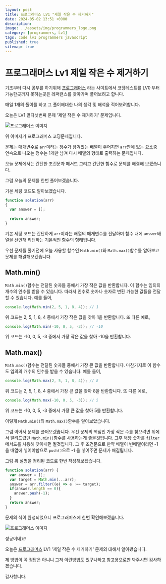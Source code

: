 ```yaml
---
layout: post
title: 프로그래머스 LV1 "제일 작은 수 제거하기"
date: 2024-05-02 13:51 +0900
description: 
image: ../assets/img/programmers_logo.png
category: [programmers, Lv1]
tags: code lv1 programmers javascript
published: true
sitemap: true
---
```


# 프로그래머스 Lv1 제일 작은 수 제거하기

  기초부터 다시 공부를 하기위해 [프로그래머스](https://programmers.co.kr/) 라는 사이트에서
  코딩테스트를 LV0 부터 가능한곳까지 못하는곳은 레퍼런스를 찾아가며 풀어보려고 합니다.
  
  매일 1개의 풀이를 하고 그 풀이에대한 나의 생각 및 해석을 적어보려합니다.

  오늘은 LV1 열다섯번째 문제 '제일 작은 수 제거하기' 문제입니다.

  ![프로그래머스 이미지](https://spearboy.github.io/assets/img/제일작은수제거하기_01.png)

  위 이미지가 프로그래머스 코딩문제입니다.
  
  문제는 매개변수로 `arr`이라는 정수가 담겨있는 배열이 주어지면 `arr`안에 있는 요소중 연속으로 나오는 정수는 1개만 남겨 다시 배열의 형태로 출력하는 문제입니다.

  오늘 문제에서는 간단한 조건문과 메서드 그리고 간단한 함수로 문제를 해결해 보겠습니다.

  그럼 오늘의 문제를 한번 풀어보겠습니다.

  기본 세팅 코드도 알아보겠습니다.
  
```javascript
function solution(arr)
{
  var answer = [];
  
  return answer;
}
```

기본 세팅 코드는 간단하게 `arr`이라는 배열의 매개변수를 전달하며 함수 내에 `answer`배열을 선언해 리턴하는 기본적인 함수의 형태입니다.

우선 문제를 풀기전에 오늘 사용할 함수인 `Math.min()`와 `Math.max()`함수를 알아보고 문제를 해결해보겠습니다.

## Math.min()

`Math.min()`함수는 전달된 숫자들 중에서 가장 작은 값을 반환합니다. 이 함수는 임의의 개수의 인수를 받을 수 있습니다. 따라서 인수로 숫자나 숫자로 변환 가능한 값들을 전달할 수 있습니다.   예를 들어,

```javascript
console.log(Math.min(2, 5, 1, 8, 4)); // 1
```

위 코드는 2, 5, 1, 8, 4 중에서 가장 작은 값을 찾아 1을 반환합니다.   또 다른 예로,

```javascript
console.log(Math.min(-10, 0, 5, -3)); // -10
```

위 코드는 -10, 0, 5, -3 중에서 가장 작은 값을 찾아 -10을 반환합니다.


## Math.max()

`Math.max()`함수는 전달된 숫자들 중에서 가장 큰 값을 반환합니다. 마찬가지로 이 함수도 임의의 개수의 인수를 받을 수 있습니다.   예를 들어,

```javascript
console.log(Math.max(2, 5, 1, 8, 4)); // 8
```

위 코드는 2, 5, 1, 8, 4 중에서 가장 큰 값을 찾아 8을 반환합니다.   또 다른 예로,

```javascript
console.log(Math.max(-10, 0, 5, -3)); // 5
```

위 코드는 -10, 0, 5, -3 중에서 가장 큰 값을 찾아 5를 반환합니다.

이렇게 `Math.min()`와 `Math.max()`함수를 알아보았습니다.

그럼 이어서 문제를 풀어보겠습니다. 우선 문제의 핵심인 가장 작은 수를 찾으려면 위에서 알려드렸던 `Math.min()`함수를 사용하는게 좋을것입니다. 그후 해당 숫자를 `filter`메서드를 사용해 찾아내면 될것입니다. 그 후 조건문으로 만약 배열이 빈배열이라면 -1을 배열에 넣어야함으로 `push()`으로 -1 을 넣어주면 문제가 해결됩니다. 

그럼 위 설명을 정리된 코드로 한번 작성해보겠습니다.

```javascript
function solution(arr) {
  var answer = [];
  var target = Math.min(...arr);
  answer = arr.filter((e) => e !== target);
  if(answer.length == 0){
    answer.push(-1);
  }
  return answer;
}
```

문제의 식이 완성되었으니 프로그래머스에 한번 확인해보겠습니다.

![프로그래머스 이미지](https://spearboy.github.io/assets/img/제일작은수제거하기_02.png)

성공이네요!

오늘은 [프로그래머스](https://programmers.co.kr/) LV1 '제일 작은 수 제거하기' 문제의 대해서 알아봤습니다.

제 방법이 꼭 정답은 아니니 그저 이런방법도 있구나하고 참고용으로만 봐주시면 감사하겠습니다.

감사합니다.